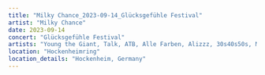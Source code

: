 ```yaml
---
title: "Milky Chance_2023-09-14_Glücksgefühle Festival"
artist: "Milky Chance"
date: 2023-09-14
concert: "Glücksgefühle Festival"
artists: "Young the Giant, Talk, ATB, Alle Farben, Alizzz, 30s40s50s, Milky Chance, Baldosa, Clueso, Rosa Linn"
location: "Hockenheimring"
location_details: "Hockenheim, Germany"
---
```

